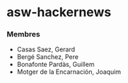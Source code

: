 # asw-hackernews
### Membres
- Casas Saez, Gerard
- Bergé Sanchez, Pere
- Bonafonte Pardàs, Guillem
- Motger de la Encarnación, Joaquim
